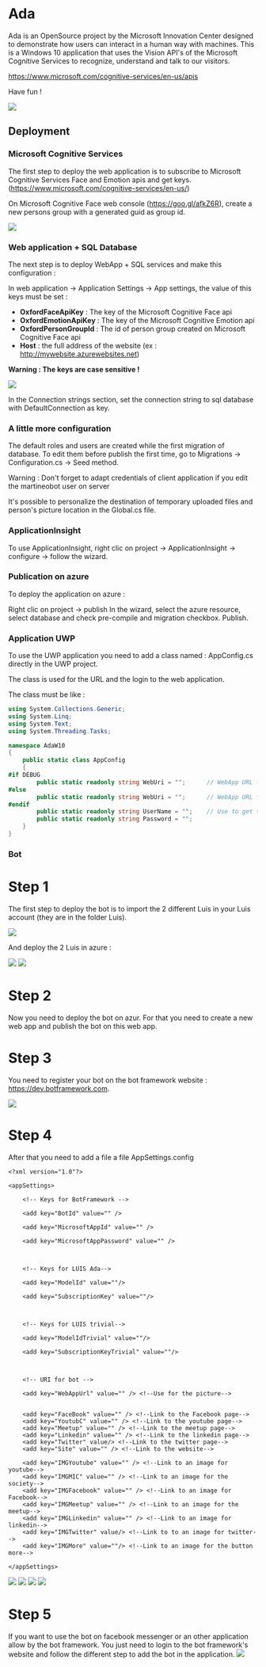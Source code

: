 # Ada

Ada is an OpenSource project by the Microsoft Innovation Center designed to demonstrate how users can interact in a human way with machines. This is a Windows 10 application that uses the Vision API's of the Microsoft Cognitive Services to recognize, understand and talk to our visitors.

https://www.microsoft.com/cognitive-services/en-us/apis

Have fun !

[![](/doc/assets/AdaHello.jpg)]()

## Deployment
### Microsoft Cognitive Services

The first step to deploy the web application is to subscribe to Microsoft Cognitive Services Face and Emotion apis and get keys.(https://www.microsoft.com/cognitive-services/en-us/)

On Microsoft Cognitive Face web console (https://goo.gl/afkZ6R), create a new persons group with a generated guid as group id.

[![](/doc/assets/PersonGroupId.png)]()

### Web application + SQL Database

The next step is to deploy WebApp + SQL services and make this configuration :

In web application → Application Settings → App settings, the value of this keys must be set :
* **OxfordFaceApiKey** : The key of the Microsoft Cognitive Face api
* **OxfordEmotionApiKey** : The key of the Microsoft Cognitive Emotion api
* **OxfordPersonGroupId** : The id of person group created on Microsoft Cognitive Face api
* **Host** : the full address of the website (ex : http://mywebsite.azurewebsites.net)

**Warning : The keys are case sensitive !**

[![](/doc/assets/KeyAzure.PNG)]()

In the Connection strings section, set the connection string to sql database with DefaultConnection as key.

### A little more configuration

The default roles and users are created while the first migration of database. To edit them before publish the first time, go to Migrations → Configuration.cs → Seed method.

Warning : Don't forget to adapt credentials of client application if you edit the martineobot user on server

It's possible to personalize the destination of temporary uploaded files and person's picture location in the Global.cs file.

### ApplicationInsight

To use ApplicationInsight, right clic on project → ApplicationInsight → configure → follow the wizard.

### Publication on azure

To deploy the application on azure :

Right clic on project → publish
In the wizard, select the azure resource, select database and check pre-compile and migration checkbox.
Publish.

### Application UWP

To use the UWP application you need to add a class named : AppConfig.cs directly in the UWP project.

The class is used for the URL and the login to the web application.

The class must be like : 

```csharp
using System.Collections.Generic;
using System.Linq;
using System.Text;
using System.Threading.Tasks;

namespace AdaW10
{
    public static class AppConfig
    {
#if DEBUG
        public static readonly string WebUri = "";      // WebApp URL for Test
#else
        public static readonly string WebUri = "";      // WebApp URL fro Prod
#endif
        public static readonly string UserName = "";    // Use to get the API token
        public static readonly string Password = "";
    }
}
```

### Bot

# Step 1

The first step to deploy the bot is to import the 2 different Luis in your Luis account (they are in the folder Luis).

[![](/doc/assets/ImportLuis.PNG)]()


And deploy the 2 Luis in azure : 

[![](/doc/assets/LuisAddKey.PNG)]()
[![](/doc/assets/LuisBuyAzure.PNG)]()


# Step 2

Now you need to deploy the bot on azur. For that you need to create a new web app and publish the bot on this web app.

# Step 3

You need to register your bot on the bot framework website : https://dev.botframework.com.

[![](/doc/assets/RegisterBot.PNG)]()

# Step 4

After that you need to add a file a file AppSettings.config 

```
<?xml version="1.0"?>

<appSettings>
  
	<!-- Keys for BotFramework -->
  
	<add key="BotId" value="" />
  
	<add key="MicrosoftAppId" value="" />
  
	<add key="MicrosoftAppPassword" value="" />

 

	<!-- Keys for LUIS Ada-->
  
	<add key="ModelId" value=""/>
  
	<add key="SubscriptionKey" value=""/>

  

	<!-- Keys for LUIS trivial-->
  
	<add key="ModelIdTrivial" value=""/>
  
	<add key="SubscriptionKeyTrivial" value=""/>

  

	<!-- URI for bot -->
  
	<add key="WebAppUrl" value="" /> <!--Use for the picture-->
 
  
	<add key="FaceBook" value="" /> <!--Link to the Facebook page-->
	<add key="YoutubC" value="" /> <!--Link to the youtube page-->  
	<add key="Meetup" value="" /> <!--Link to the meetup page-->
	<add key="Linkedin" value="" /> <!--Link to the linkedin page-->
	<add key="Twitter" value/> <!--Link to the twitter page-->
	<add key="Site" value="" /> <!--Link to the website-->  
	
	<add key="IMGYoutube" value="" /> <!--Link to an image for youtube-->  
	<add key="IMGMIC" value="" /> <!--Link to an image for the society--> 
	<add key="IMGFacebook" value="" /> <!--Link to an image for Facebook-->
	<add key="IMGMeetup" value="" /> <!--Link to an image for the meetup-->
	<add key="IMGLinkedin" value="" /> <!--Link to an image for linkedin-->
	<add key="IMGTwitter" value/> <!--Link to to an image for twitter-->
	<add key="IMGMore" value=""/> <!--Link to an image for the button more-->

</appSettings>
```


[![](/doc/assets/AddFileConfig.PNG)]()
[![](/doc/assets/FileConfig.PNG)]()
[![](/doc/assets/IdLuis.PNG)]()
[![](/doc/assets/MicrosoftAppId.PNG)]()

# Step 5

If you want to use the bot on facebook messenger or an other application allow by the bot framework. You just need to login to
the bot framework's website and follow the different step to add the bot in the application.
[![](/doc/assets/Application.PNG)]()
